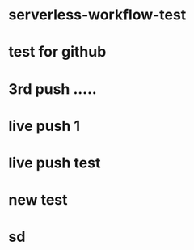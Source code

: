 # serverless-workflow-test
# test for github
# 3rd push .....
# live push 1
# live push test
# new test
# sd